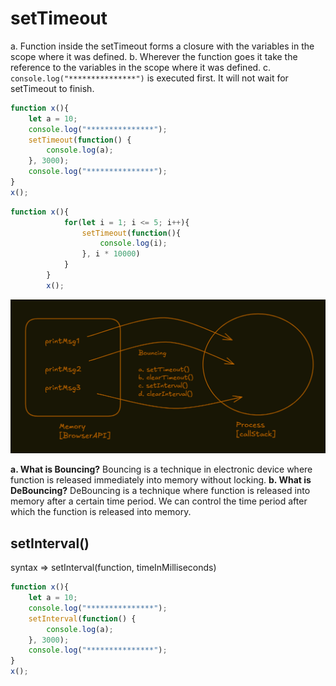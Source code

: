 # setTimeout

a. Function inside the setTimeout forms a closure with the variables in the scope where it was defined.
b. Wherever the function goes it take the reference to the variables in the scope where it was defined.
c. `console.log("***************")` is executed first. It will not wait for setTimeout to finish.

```javascript
function x(){
    let a = 10;
    console.log("***************");
    setTimeout(function() {
        console.log(a);
    }, 3000);
    console.log("***************");
}
x();
```

```javascript
function x(){
            for(let i = 1; i <= 5; i++){
                setTimeout(function(){
                    console.log(i);
                }, i * 10000) 
            }
        }
        x();

```

![alt text]({58C6ABFA-2AB3-4979-A88B-5FB6EE894AA1}.png)

**a. What is Bouncing?**
Bouncing is a technique in electronic device where function is released immediately into memory without locking.
**b. What is DeBouncing?**
DeBouncing is a technique where function is released into memory after a certain time period.
We can control the time period after which the function is released into memory.

## setInterval()

syntax => setInterval(function, timeInMilliseconds)

```javascript
function x(){
    let a = 10;
    console.log("***************");
    setInterval(function() {
        console.log(a);
    }, 3000);
    console.log("***************");
}
x();
```
